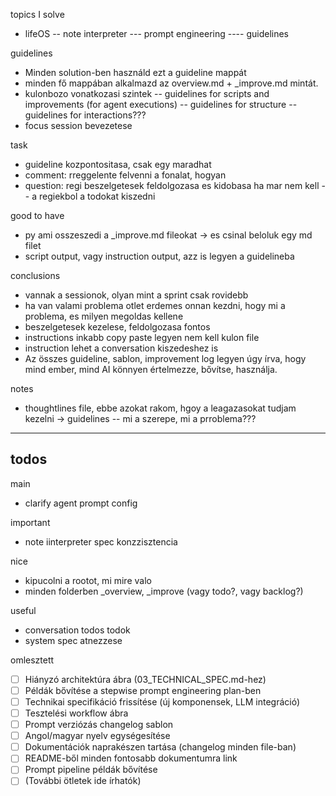 topics I solve
- lifeOS
-- note interpreter
--- prompt engineering
---- guidelines


guidelines
- Minden solution-ben használd ezt a guideline mappát
- minden fő mappában alkalmazd az overview.md + _improve.md mintát.
- kulonbozo vonatkozasi szintek
-- guidelines for scripts and improvements (for agent executions)
-- guidelines for structure
-- guidelines for interactions???
- focus session bevezetese


task
- guideline kozpontositasa, csak egy maradhat
- comment: rreggelente felvenni a fonalat, hogyan
- question: regi beszelgetesek feldolgozasa es kidobasa ha mar nem kell
-- a regiekbol a todokat kiszedni

good to have
- py ami osszeszedi a _improve.md fileokat -> es csinal beloluk egy md filet
- script output, vagy instruction output, azz is legyen a guidelineba


conclusions
- vannak a sessionok, olyan mint a sprint csak rovidebb
- ha van valami problema otlet erdemes onnan kezdni, hogy mi a problema, es milyen megoldas kellene
- beszelgetesek kezelese, feldolgozasa fontos
- instructions inkabb copy paste legyen nem kell kulon file
- instruction lehet a conversation kiszedeshez is
- Az összes guideline, sablon, improvement log legyen úgy írva, hogy mind ember, mind AI könnyen értelmezze, bővítse, használja.


notes
- thoughtlines file, ebbe azokat rakom, hgoy a leagazasokat tudjam kezelni -> guidelines
-- mi a szerepe, mi a prroblema???


-------------
todos
-------------
main
- clarify agent prompt config


important
- note iinterpreter spec konzzisztencia

nice
- kipucolni a rootot, mi mire valo
- minden folderben _overview, _improve (vagy todo?, vagy backlog?)

useful
- conversation todos todok
- system spec atnezzese

omlesztett
- [ ] Hiányzó architektúra ábra (03_TECHNICAL_SPEC.md-hez)
- [ ] Példák bővítése a stepwise prompt engineering plan-ben
- [ ] Technikai specifikáció frissítése (új komponensek, LLM integráció)
- [ ] Tesztelési workflow ábra
- [ ] Prompt verziózás changelog sablon
- [ ] Angol/magyar nyelv egységesítése
- [ ] Dokumentációk naprakészen tartása (changelog minden file-ban)
- [ ] README-ből minden fontosabb dokumentumra link
- [ ] Prompt pipeline példák bővítése
- [ ] (További ötletek ide írhatók) 